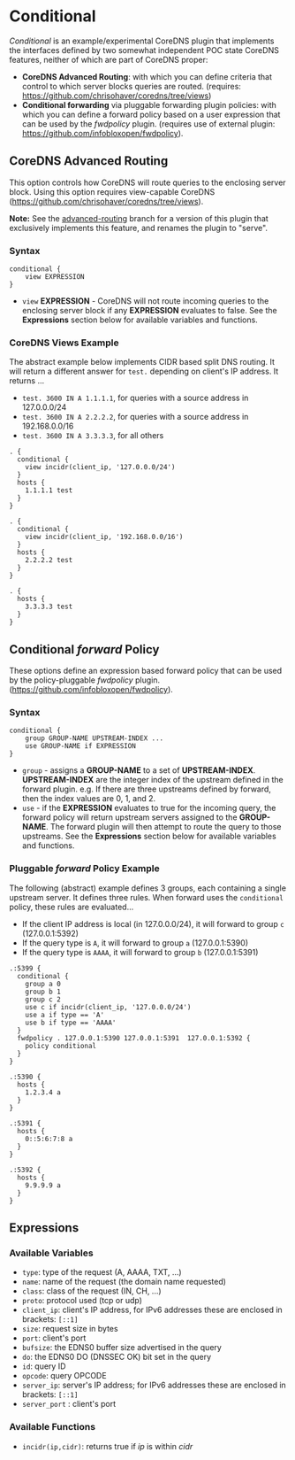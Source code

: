 # Conditional

_Conditional_ is an example/experimental CoreDNS plugin that implements the interfaces
defined by two somewhat independent POC state CoreDNS features, neither of which are part
of CoreDNS proper:

* **CoreDNS Advanced Routing**: with which you can define criteria that control to which server blocks
  queries are routed. (requires: https://github.com/chrisohaver/coredns/tree/views)
* **Conditional forwarding** via pluggable forwarding plugin policies: with which you
  can define a forward policy based on a user expression that can be used by the _fwdpolicy_ plugin.
  (requires use of external plugin: https://github.com/infobloxopen/fwdpolicy).

## CoreDNS Advanced Routing

This option controls how CoreDNS will route queries to the enclosing server block.
Using this option requires view-capable CoreDNS (https://github.com/chrisohaver/coredns/tree/views).

**Note:** See the [advanced-routing](https://github.com/chrisohaver/conditional/tree/advanced-routing) branch for a version of this plugin that exclusively implements this
feature, and renames the plugin to "serve".


### Syntax
```
conditional {
    view EXPRESSION
}
```

* `view` **EXPRESSION** - CoreDNS will not route incoming queries to the enclosing server block
  if any **EXPRESSION** evaluates to false. See the **Expressions** section below for available variables and functions.
  

### CoreDNS Views Example

The abstract example below implements CIDR based split DNS routing.  It will return a different
answer for `test.` depending on client's IP address.  It returns ...
* `test. 3600 IN A 1.1.1.1`, for queries with a source address in 127.0.0.0/24
* `test. 3600 IN A 2.2.2.2`, for queries with a source address in 192.168.0.0/16
* `test. 3600 IN A 3.3.3.3`, for all others

```
. {
  conditional {
    view incidr(client_ip, '127.0.0.0/24')
  }
  hosts {
    1.1.1.1 test
  }
}

. {
  conditional {
    view incidr(client_ip, '192.168.0.0/16')
  }
  hosts {
    2.2.2.2 test
  }
}

. {
  hosts {
    3.3.3.3 test
  }
}
```

## Conditional _forward_ Policy

These options define an expression based forward policy that can be used by the policy-pluggable _fwdpolicy_ plugin.
(https://github.com/infobloxopen/fwdpolicy).

### Syntax
```
conditional {
    group GROUP-NAME UPSTREAM-INDEX ...
    use GROUP-NAME if EXPRESSION
}
```

* `group` - assigns a **GROUP-NAME** to a set of **UPSTREAM-INDEX**. **UPSTREAM-INDEX** are the
  integer index of the upstream defined in the forward plugin. e.g. If there are three upstreams
  defined by forward, then the index values are 0, 1, and 2.
* `use` - if the **EXPRESSION** evaluates to true for the incoming query, the forward policy will return upstream
  servers assigned to the **GROUP-NAME**. The forward plugin will then attempt to route the query to those upstreams.
  See the **Expressions** section below for available variables and functions.


### Pluggable _forward_ Policy Example

The following (abstract) example defines 3 groups, each containing a single upstream server.
It defines three rules.  When forward uses the `conditional` policy, these rules are
evaluated...
* If the client IP address is local (in 127.0.0.0/24), it will forward to group `c` (127.0.0.1:5392)
* If the query type is `A`, it will forward to group `a` (127.0.0.1:5390)
* If the query type is `AAAA`, it will forward to group `b` (127.0.0.1:5391)

```
.:5399 {
  conditional {
    group a 0
    group b 1
    group c 2
    use c if incidr(client_ip, '127.0.0.0/24') 
    use a if type == 'A'
    use b if type == 'AAAA'
  }
  fwdpolicy . 127.0.0.1:5390 127.0.0.1:5391  127.0.0.1:5392 {
    policy conditional
  }
}

.:5390 {
  hosts {
    1.2.3.4 a
  }
}

.:5391 {
  hosts {
    0::5:6:7:8 a
  }
}

.:5392 {
  hosts {
    9.9.9.9 a
  }
}

```

## Expressions

### Available Variables

* `type`: type of the request (A, AAAA, TXT, ...)
* `name`: name of the request (the domain name requested)
* `class`: class of the request (IN, CH, ...)
* `proto`: protocol used (tcp or udp)
* `client_ip`: client's IP address, for IPv6 addresses these are enclosed in brackets: `[::1]`
* `size`: request size in bytes
* `port`: client's port
* `bufsize`: the EDNS0 buffer size advertised in the query
* `do`: the EDNS0 DO (DNSSEC OK) bit set in the query
* `id`: query ID
* `opcode`: query OPCODE
* `server_ip`: server's IP address; for IPv6 addresses these are enclosed in brackets: `[::1]`
* `server_port` : client's port

### Available Functions

* `incidr(ip,cidr)`: returns true if _ip_ is within _cidr_ 
